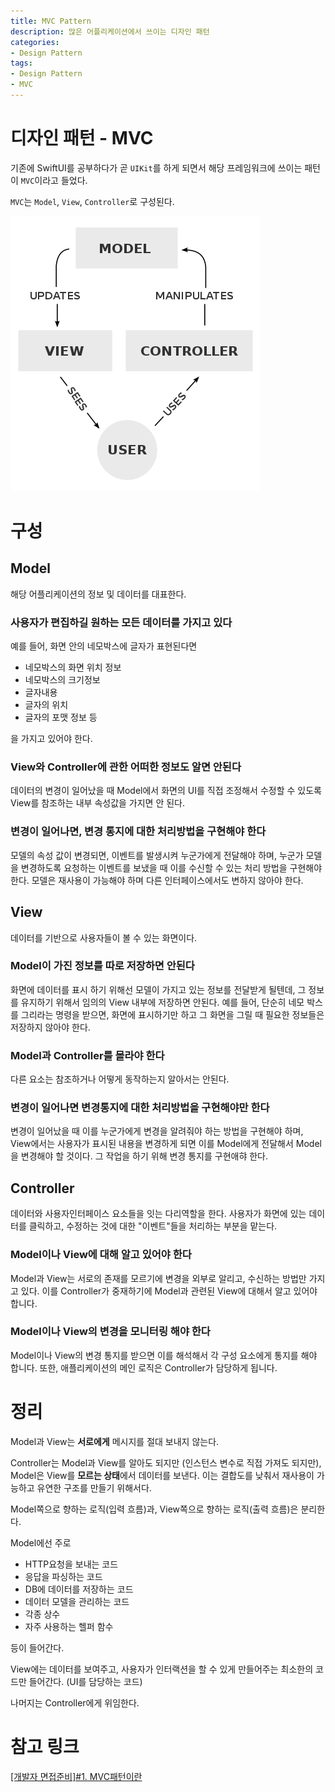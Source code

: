 ```yaml
---
title: MVC Pattern
description: 많은 어플리케이션에서 쓰이는 디자인 패턴
categories:
- Design Pattern
tags:
- Design Pattern
- MVC
---
```


# 디자인 패턴 - MVC
기존에 SwiftUI를 공부하다가 곧 `UIKit`를 하게 되면서 해당 프레임워크에 쓰이는 패턴이 `MVC`이라고 들었다.

`MVC`는 `Model`, `View`, `Controller`로 구성된다.

![](/images/designPattern/MVC/mvcDiagram.png)

# 구성
## Model
해당 어플리케이션의 정보 및 데이터를 대표한다.

### 사용자가 편집하길 원하는 모든 데이터를 가지고 있다
예를 들어, 화면 안의 네모박스에 글자가 표현된다면

* 네모박스의 화면 위치 정보
* 네모박스의 크기정보
* 글자내용
* 글자의 위치
* 글자의 포맷 정보 등
 
을 가지고 있어야 한다.

### View와 Controller에 관한 어떠한 정보도 알면 안된다
데이터의 변경이 일어났을 때 Model에서 화면의 UI를 직접 조정해서 수정할 수 있도록 View를 참조하는 내부 속성값을 가지면 안 된다.

### 변경이 일어나면, 변경 통지에 대한 처리방법을 구현해야 한다
모델의 속성 값이 변경되면, 이벤트를 발생시켜 누군가에게 전달해야 하며, 누군가 모델을 변경하도록 요청하는 이벤트를 보냈을 때 이를 수신할 수 있는 처리 방법을 구현해야 한다. 모델은 재사용이 가능해야 하며 다른 인터페이스에서도 변하지 않아야 한다.

## View
데이터를 기반으로 사용자들이 볼 수 있는 화면이다.

### Model이 가진 정보를 따로 저장하면 안된다
화면에 데이터를 표시 하기 위해선 모델이 가지고 있는 정보를 전달받게 될텐데, 그 정보를 유지하기 위해서 임의의 View 내부에 저장하면 안된다. 예를 들어, 단순히 네모 박스를 그리라는 명령을 받으면, 화면에 표시하기만 하고 그 화면을 그릴 때 필요한 정보들은 저장하지 않아야 한다.

### Model과 Controller를 몰라야 한다
다른 요소는 참조하거나 어떻게 동작하는지 알아서는 안된다.

### 변경이 일어나면 변경통지에 대한 처리방법을 구현해야만 한다
변경이 일어났을 때 이를 누군가에게 변경을 알려줘야 하는 방법을 구현해야 하며, View에서는 사용자가 표시된 내용을 변경하게 되면 이를 Model에게 전달해서 Model을 변경해야 할 것이다. 그 작업을 하기 위해 변경 통지를 구현애햐 한다.

## Controller
데이터와 사용자인터페이스 요소들을 잇는 다리역할을 한다. 사용자가 화면에 있는 데이터를 클릭하고, 수정하는 것에 대한 "이벤트"들을 처리하는 부분을 맡는다.

### Model이나 View에 대해 알고 있어야 한다
Model과 View는 서로의 존재를 모르기에 변경을 외부로 알리고, 수신하는 방법만 가지고 있다. 이를 Controller가 중재하기에 Model과 관련된 View에 대해서 알고 있어야 합니다.

### Model이나 View의 변경을 모니터링 해야 한다
Model이나 View의 변경 통지를 받으면 이를 해석해서 각 구성 요소에게 통지를 해야 합니다. 또한, 애플리케이션의 메인 로직은 Controller가 담당하게 됩니다. 

# 정리
Model과 View는 **서로에게** 메시지를 절대 보내지 않는다.

Controller는 Model과 View를 알아도 되지만 (인스턴스 변수로 직접 가져도 되지만), Model은 View를 **모르는 상태**에서 데이터를 보낸다. 이는 결합도를 낮춰서 재사용이 가능하고 유연한 구조를 만들기 위해서다.

Model쪽으로 향하는 로직(입력 흐름)과, View쪽으로 향하는 로직(출력 흐름)은 분리한다.

Model에선 주로

* HTTP요청을 보내는 코드
* 응답을 파싱하는 코드
* DB에 데이터를 저장하는 코드
* 데이터 모델을 관리하는 코드
* 각종 상수
* 자주 사용하는 헬퍼 함수
 
등이 들어간다.

View에는 데이터를 보여주고, 사용자가 인터랙션을 할 수 있게 만들어주는 최소한의 코드만 들어간다. (UI를 담당하는 코드)

나머지는 Controller에게 위임한다.

# 참고 링크
[[개발자 면접준비]#1. MVC패턴이란](https://m.blog.naver.com/jhc9639/220967034588)